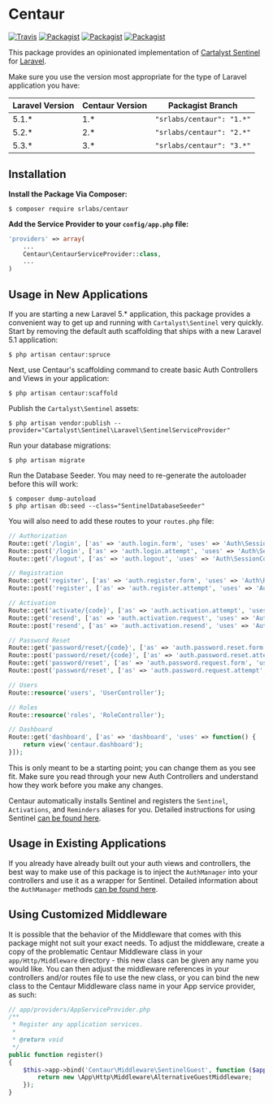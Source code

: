 # Centaur

[![Travis](https://img.shields.io/travis/SRLabs/Centaur.svg)](https://travis-ci.org/SRLabs/Centaur)
[![Packagist](https://img.shields.io/packagist/dt/SRLabs/Centaur.svg)](https://packagist.org/packages/srlabs/centaur)
[![Packagist](https://img.shields.io/packagist/v/SRLabs/Centaur.svg)](https://packagist.org/packages/srlabs/centaur)
[![Packagist](https://img.shields.io/packagist/l/SRLabs/Centaur.svg)](https://packagist.org/packages/srlabs/centaur)

This package provides an opinionated implementation of  [Cartalyst Sentinel](https://cartalyst.com/manual/sentinel/2.0) for [Laravel](https://github.com/laravel/laravel). 

Make sure you use the version most appropriate for the type of Laravel application you have: 

| Laravel Version  | Centaur Version  | Packagist Branch |
|---|---|---|
| 5.1.*  | 1.*  | ```"srlabs/centaur": "1.*"``` |
| 5.2.*  | 2.*  | ```"srlabs/centaur": "2.*"``` |
| 5.3.*  | 3.*  | ```"srlabs/centaur": "3.*"``` |

## Installation
**Install the Package Via Composer:**

```shell
$ composer require srlabs/centaur
```

**Add the Service Provider to your ```config/app.php``` file:**

```php
'providers' => array(
    ...
    Centaur\CentaurServiceProvider::class, 
    ...
)
```

## Usage in New Applications
If you are starting a new Laravel 5.* application, this package provides a convenient way to get up and running with ```Cartalyst\Sentinel``` very quickly.   Start by removing the default auth scaffolding that ships with a new Laravel 5.1 application: 

```shell
$ php artisan centaur:spruce
```

Next, use Centaur's scaffolding command to create basic Auth Controllers and Views in your application: 

```shell
$ php artisan centaur:scaffold
```

Publish the ```Cartalyst\Sentinel``` assets: 

```shell
$ php artisan vendor:publish --provider="Cartalyst\Sentinel\Laravel\SentinelServiceProvider"
```

Run your database migrations:
```shell
$ php artisan migrate
```

Run the Database Seeder. You may need to re-generate the autoloader before this will work:
```shell
$ composer dump-autoload
$ php artisan db:seed --class="SentinelDatabaseSeeder"
```

You will also need to add these routes to your ```routes.php``` file:
```php
// Authorization
Route::get('/login', ['as' => 'auth.login.form', 'uses' => 'Auth\SessionController@getLogin']);
Route::post('/login', ['as' => 'auth.login.attempt', 'uses' => 'Auth\SessionController@postLogin']);
Route::get('/logout', ['as' => 'auth.logout', 'uses' => 'Auth\SessionController@getLogout']);

// Registration
Route::get('register', ['as' => 'auth.register.form', 'uses' => 'Auth\RegistrationController@getRegister']);
Route::post('register', ['as' => 'auth.register.attempt', 'uses' => 'Auth\RegistrationController@postRegister']);

// Activation
Route::get('activate/{code}', ['as' => 'auth.activation.attempt', 'uses' => 'Auth\RegistrationController@getActivate']);
Route::get('resend', ['as' => 'auth.activation.request', 'uses' => 'Auth\RegistrationController@getResend']);
Route::post('resend', ['as' => 'auth.activation.resend', 'uses' => 'Auth\RegistrationController@postResend']);

// Password Reset
Route::get('password/reset/{code}', ['as' => 'auth.password.reset.form', 'uses' => 'Auth\PasswordController@getReset']);
Route::post('password/reset/{code}', ['as' => 'auth.password.reset.attempt', 'uses' => 'Auth\PasswordController@postReset']);
Route::get('password/reset', ['as' => 'auth.password.request.form', 'uses' => 'Auth\PasswordController@getRequest']);
Route::post('password/reset', ['as' => 'auth.password.request.attempt', 'uses' => 'Auth\PasswordController@postRequest']);

// Users
Route::resource('users', 'UserController');

// Roles
Route::resource('roles', 'RoleController');

// Dashboard
Route::get('dashboard', ['as' => 'dashboard', 'uses' => function() {
    return view('centaur.dashboard');
}]);
```

This is only meant to be a starting point; you can change them as you see fit.  Make sure you read through your new Auth Controllers and understand how they work before you make any changes. 

Centaur automatically installs Sentinel and registers the ```Sentinel```, ```Activations```, and ```Reminders``` aliases for you.  Detailed instructions for using Sentinel [can be found here](https://cartalyst.com/manual/sentinel/2.0).

## Usage in Existing Applications
If you already have already built out your auth views and controllers, the best way to make use of this package is to inject the ```AuthManager``` into your controllers and use it as a wrapper for Sentinel.   Detailed information about the ```AuthManager``` methods [can be found here](https://github.com/SRLabs/Centaur/wiki/AuthManager-Methods-and-Responses).  

## Using Customized Middleware
It is possible that the behavior of the Middleware that comes with this package might not suit your exact needs.  To adjust the middleware, create a copy of the problematic Centaur Middleware class in your ```app/Http/Middleware``` directory - this new class can be given any name you would like.   You can then adjust the middleware references in your controllers and/or routes file to use the new class, or you can bind the new class to the Centaur Middleware class name in your App service provider, as such: 

```php
// app/providers/AppServiceProvider.php
/**
 * Register any application services.
 *
 * @return void
 */
public function register()
{
    $this->app->bind('Centaur\Middleware\SentinelGuest', function ($app) {
        return new \App\Http\Middleware\AlternativeGuestMiddleware;
    });
}
```
